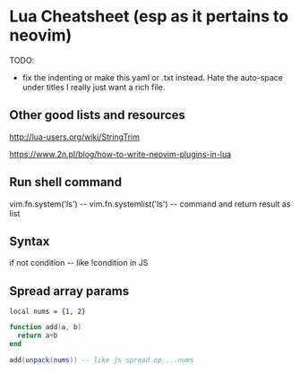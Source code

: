 # Lua Cheatsheet (esp as it pertains to neovim)

TODO:

- fix the indenting or make this yaml or .txt instead. Hate the auto-space under titles I really just want a rich file.

## Other good lists and resources

http://lua-users.org/wiki/StringTrim

https://www.2n.pl/blog/how-to-write-neovim-plugins-in-lua

## Run shell command

vim.fn.system('ls') --
vim.fn.systemlist('ls') -- command and return result as list

## Syntax

if not condition -- like !condition in JS

## Spread array params
`local nums = {1, 2}`

```lua
function add(a, b)
  return a+b
end

add(unpack(nums)) -- like js spread op ...nums
```

